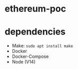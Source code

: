 # ethereum-poc

# dependencies

* Make: `sudo apt install make`
* Docker
* Docker-Compose
* Node (V14)